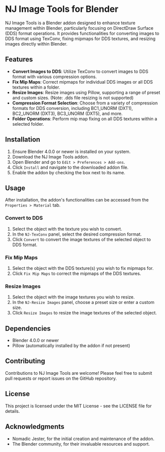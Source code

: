 # NJ Image Tools for Blender

NJ Image Tools is a Blender addon designed to enhance texture management within Blender, particularly focusing on DirectDraw Surface (DDS) format operations. It provides functionalities for converting images to DDS format using TexConv, fixing mipmaps for DDS textures, and resizing images directly within Blender.

## Features

- **Convert Images to DDS**: Utilize TexConv to convert images to DDS format with various compression options.
- **Fix Mip Maps**: Correct mipmaps for individual DDS images or all DDS textures within a folder.
- **Resize Images**: Resize images using Pillow, supporting a range of preset and custom sizes. (Note: .dds file resizing is not supported)
- **Compression Format Selection**: Choose from a variety of compression formats for DDS conversion, including BC1_UNORM (DXT1), BC2_UNORM (DXT3), BC3_UNORM (DXT5), and more.
- **Folder Operations**: Perform mip map fixing on all DDS textures within a selected folder.

## Installation

1. Ensure Blender 4.0.0 or newer is installed on your system.
2. Download the NJ Image Tools addon.
3. Open Blender and go to `Edit > Preferences > Add-ons`.
4. Click `Install` and navigate to the downloaded addon file.
5. Enable the addon by checking the box next to its name.

## Usage

After installation, the addon's functionalities can be accessed from the `Properties > Material` tab.

### Convert to DDS

1. Select the object with the texture you wish to convert.
2. In the `NJ-TexConv` panel, select the desired compression format.
3. Click `Convert` to convert the image textures of the selected object to DDS format.

### Fix Mip Maps

1. Select the object with the DDS texture(s) you wish to fix mipmaps for.
2. Click `Fix Mip Maps` to correct the mipmaps of the DDS textures.

### Resize Images

1. Select the object with the image textures you wish to resize.
2. In the `NJ-Resize Images` panel, choose a preset size or enter a custom size.
3. Click `Resize Images` to resize the image textures of the selected object.

## Dependencies

- Blender 4.0.0 or newer
- Pillow (automatically installed by the addon if not present)

## Contributing

Contributions to NJ Image Tools are welcome! Please feel free to submit pull requests or report issues on the GitHub repository.

## License

This project is licensed under the MIT License - see the LICENSE file for details.

## Acknowledgments

- Nomadic Jester, for the initial creation and maintenance of the addon.
- The Blender community, for their invaluable resources and support.
